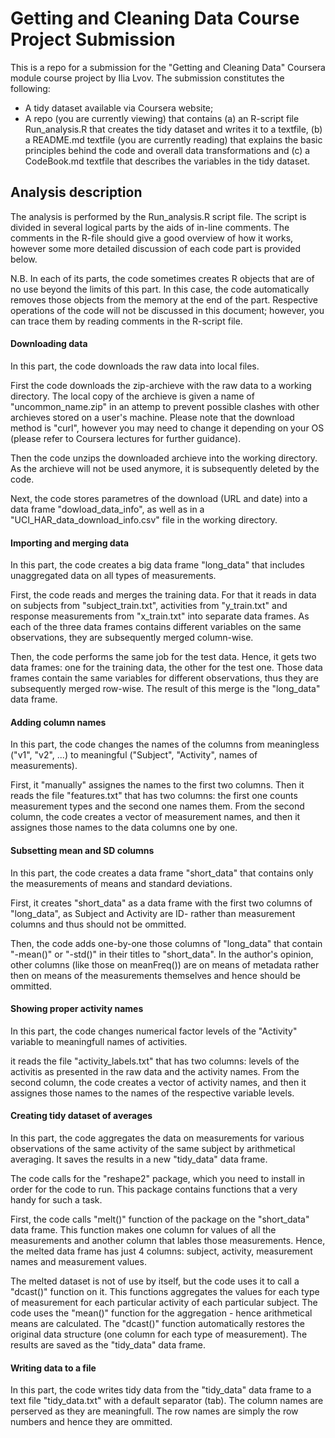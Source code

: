 Getting and Cleaning Data Course Project Submission
=====================
This is a repo for a submission for the "Getting and Cleaning Data" Coursera module course project by Ilia Lvov. The submission constitutes the following:
- A tidy dataset available via Coursera website;
- A repo (you are currently viewing) that contains (a) an R-script file Run_analysis.R that creates the tidy dataset and writes it to a textfile, (b) a README.md textfile (you are currently reading) that explains the basic principles behind the code and overall data transformations and (c) a CodeBook.md textfile that describes the variables in the tidy dataset.

## Analysis description

The analysis is performed by the Run_analysis.R script file. The script is divided in several logical parts by the aids of in-line comments. The comments in the R-file should give a good overview of how it works, however some more detailed discussion of each code part is provided below.

N.B. In each of its parts, the code sometimes creates R objects that are of no use beyond the limits of this part. In this case, the code automatically removes those objects from the memory at the end of the part. Respective operations of the code will not be discussed in this document; however, you can trace them by reading comments in the R-script file.

#### Downloading data

In this part, the code downloads the raw data into local files.

First the code downloads the zip-archieve with the raw data to a working directory. The local copy of the archieve is given a name of "uncommon_name.zip" in an attemp to prevent possible clashes with other archieves stored on a user's machine. Please note that the download method is "curl", however you may need to change it depending on your OS (please refer to Coursera lectures for further guidance).

Then the code unzips the downloaded archieve into the working directory. As the archieve will not be used anymore, it is subsequently deleted by the code.

Next, the code stores parametres of the download (URL and date) into a data frame "dowload_data_info", as well as in a "UCI_HAR_data_download_info.csv" file in the working directory.

#### Importing and merging data

In this part, the code creates a big data frame "long_data" that includes unaggregated data on all types of measurements.

First, the code reads and merges the training data. For that it reads in data on subjects from "subject_train.txt", activities from "y_train.txt" and response measurements from "x_train.txt" into separate data frames. As each of the three data frames contains different variables on the same observations, they are subsequently merged column-wise.

Then, the code performs the same job for the test data. Hence, it gets two data frames: one for the training data, the other for the test one. Those data frames contain the same variables for different observations, thus they are subsequently merged row-wise. The result of this merge is the "long_data" data frame.

#### Adding column names

In this part, the code changes the names of the columns from meaningless ("v1", "v2", ...) to meaningful ("Subject", "Activity", names of measurements).

First, it "manually" assignes the names to the first two columns. Then it reads the file "features.txt" that has two columns: the first one counts measurement types and the second one names them. From the second column, the code creates a vector of measurement names, and then it assignes those names to the data columns one by one.

#### Subsetting mean and SD columns

In this part, the code creates a data frame "short_data" that contains only the measurements of means and standard deviations.

First, it creates "short_data" as a data frame with the first two columns of "long_data", as Subject and Activity are ID- rather than measurement columns and thus should not be ommitted.

Then, the code adds one-by-one those columns of "long_data" that contain "-mean()" or "-std()" in their titles to "short_data". In the author's opinion, other columns (like those on meanFreq()) are on means of metadata rather then on means of the measurements themselves and hence should be ommitted.

#### Showing proper activity names

In this part, the code changes numerical factor levels of the "Activity" variable to meaningfull names of activities.

it reads the file "activity_labels.txt" that has two columns: levels of the activitis as presented in the raw data and the activity names. From the second column, the code creates a vector of activity names, and then it assignes those names to the names of the respective variable levels.

#### Creating tidy dataset of averages

In this part, the code aggregates the data on measurements for various observations of the same activity of the same subject by arithmetical averaging. It saves the results in a new "tidy_data" data frame.

The code calls for the "reshape2" package, which you need to install in order for the code to run. This package contains functions that a very handy for such a task.

First, the code calls "melt()" function of the package on the "short_data" data frame. This function makes one column for values of all the measurements and another column that lables those measurements. Hence, the melted data frame has just 4 columns: subject, activity, measurement names and measurement values.

The melted dataset is not of use by itself, but the code uses it to call a "dcast()" function on it. This functions aggregates the values for each type of measurement for each particular activity of each particular subject. The code uses the "mean()" function for the aggregation - hence arithmetical means are calculated. The "dcast()" function automatically restores the original data structure (one column for each type of measurement). The results are saved as the "tidy_data" data frame.

#### Writing data to a file

In this part, the code writes tidy data from the "tidy_data" data frame to a text file "tidy_data.txt" with a default separator (tab). The column names are perserved as they are meaningfull. The row names are simply the row numbers and hence they are ommitted.
